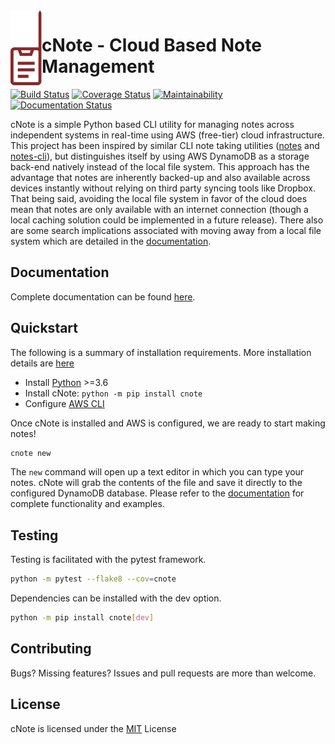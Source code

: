 <img align="left" height="120" src="docs/assets/logo.png">

# cNote - Cloud Based Note Management

[![Build Status](https://travis-ci.com/yetisir/cnote.svg?branch=main)](https://travis-ci.com/yetisir/cnote) [![Coverage Status](https://coveralls.io/repos/github/yetisir/cnote/badge.svg?branch=main)](https://coveralls.io/github/yetisir/cnote?branch=main) [![Maintainability](https://api.codeclimate.com/v1/badges/599a8ca1cb658c45f1c0/maintainability)](https://codeclimate.com/github/yetisir/cnote/maintainability) [![Documentation Status](https://readthedocs.org/projects/cnote/badge/?version=main)](https://cnote.readthedocs.io/en/main)


cNote is a simple Python based CLI utility for managing notes across independent systems in real-time using AWS (free-tier) cloud infrastructure. This project has been inspired by similar CLI note taking utilities ([notes](https://github.com/pimterry/notes) and [notes-cli](https://github.com/rhysd/notes-cli)), but distinguishes itself by using AWS DynamoDB as a storage back-end natively instead of the local file system. This approach has the advantage that notes are inherently backed-up and also available across devices instantly without relying on third party syncing tools like Dropbox. That being said, avoiding the local file system in favor of the cloud does mean that notes are only available with an internet connection (though a local caching solution could be implemented in a future release). There also are some search implications associated with moving away from a local file system which are detailed in the [documentation](https://cnote.readthedocs.io/en/latest/?badge=latest).

## Documentation

Complete documentation can be found [here](https://cnote.readthedocs.io/en/latest/?badge=latest).

## Quickstart

The following is a summary of installation requirements. More installation details are [here](https://cnote.readthedocs.io/en/latest/?badge=latest)

- Install [Python](https://www.python.org/) >=3.6
- Install cNote: `python -m pip install cnote`
- Configure [AWS CLI](https://docs.aws.amazon.com/cli/latest/userguide/cli-chap-configure.html)

Once cNote is installed and AWS is configured, we are ready to start making notes!

```bash
cnote new
```

The `new` command will open up a text editor in which you can type your notes. cNote will grab the contents of the file and save it directly to the configured DynamoDB database. Please refer to the [documentation](https://cnote.readthedocs.io/en/latest/?badge=latest) for complete functionality and examples.

## Testing

Testing is facilitated with the pytest framework.

```bash
python -m pytest --flake8 --cov=cnote
```

Dependencies can be installed with the dev option.

```bash
python -m pip install cnote[dev]
```

## Contributing

Bugs? Missing features? Issues and pull requests are more than welcome.

## License

cNote is licensed under the [MIT](https://choosealicense.com/licenses/mit/) License
